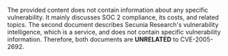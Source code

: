 The provided content does not contain information about any specific vulnerability. It mainly discusses SOC 2 compliance, its costs, and related topics. The second document describes Secunia Research's vulnerability intelligence, which is a service, and does not contain specific vulnerability information. Therefore, both documents are **UNRELATED** to CVE-2005-2692.